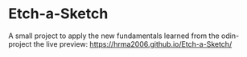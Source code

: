 # Etch-a-Sketch
A small project to apply the new fundamentals learned from the odin-project
the live preview: https://hrma2006.github.io/Etch-a-Sketch/